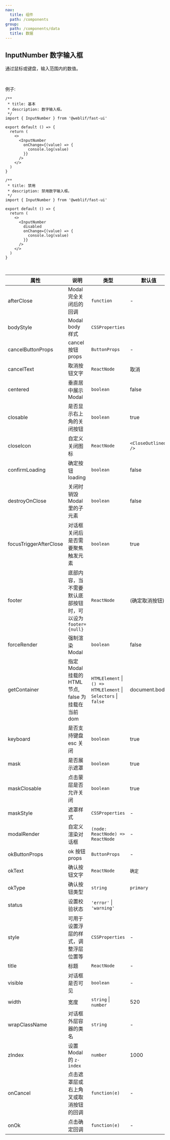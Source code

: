 ```yaml
---
nav:
  title: 组件
  path: /components
group:
  path: /components/data
  title: 数据
---
```


## InputNumber 数字输入框

通过鼠标或键盘，输入范围内的数值。

<br />

例子:

<div class="fu-code-block-row">

<div class="fu-code-block-col-2-1">

```tsx
/**
 * title: 基本
 * description: 数字输入框。
 */
import { InputNumber } from '@weblif/fast-ui'

export default () => {
  return (
    <>
      <InputNumber
        onChange={(value) => {
          console.log(value)
        }}
      />
    </>
  )
}
```

</div>

<div class="fu-code-block-col-2-1">

```tsx
/**
 * title: 禁用
 * description: 禁用数字输入框。
 */
import { InputNumber } from '@weblif/fast-ui'

export default () => {
  return (
    <>
      <InputNumber
        disabled
        onChange={(value) => {
          console.log(value)
        }}
      />
    </>
  )
}
```

</div>

</div>

<br />

| 属性                   | 说明                                                       | 类型                                                           | 默认值              |
| ---------------------- | ---------------------------------------------------------- | -------------------------------------------------------------- | ------------------- |
| afterClose             | Modal 完全关闭后的回调                                     | `function`                                                     | -                   |
| bodyStyle              | Modal body 样式                                            | `CSSProperties`                                                |
| cancelButtonProps      | cancel 按钮 props                                          | `ButtonProps`                                                  | -                   |
| cancelText             | 取消按钮文字                                               | `ReactNode`                                                    | 取消                |
| centered               | 垂直居中展示 Modal                                         | `boolean`                                                      | false               |
| closable               | 是否显示右上角的关闭按钮                                   | `boolean`                                                      | true                |
| closeIcon              | 自定义关闭图标                                             | `ReactNode`                                                    | `<CloseOutlined />` |
| confirmLoading         | 确定按钮 loading                                           | `boolean`                                                      | false               |
| destroyOnClose         | 关闭时销毁 Modal 里的子元素                                | `boolean`                                                      | false               |
| focusTriggerAfterClose | 对话框关闭后是否需要聚焦触发元素                           | `boolean`                                                      | true                |
| footer                 | 底部内容，当不需要默认底部按钮时，可以设为 `footer={null}` | `ReactNode`                                                    | (确定取消按钮)      |
| forceRender            | 强制渲染 Modal                                             | `boolean`                                                      | false               |
| getContainer           | 指定 Modal 挂载的 HTML 节点, false 为挂载在当前 dom        | `HTMLElement` \| `() => HTMLElement` \| `Selectors` \| `false` | document.body       |
| keyboard               | 是否支持键盘 esc 关闭                                      | `boolean`                                                      | true                |
| mask                   | 是否展示遮罩                                               | `boolean`                                                      | true                |
| maskClosable           | 点击蒙层是否允许关闭                                       | `boolean`                                                      | true                |
| maskStyle              | 遮罩样式                                                   | `CSSProperties`                                                | -                   |
| modalRender            | 自定义渲染对话框                                           | `(node: ReactNode) => ReactNode`                               | -                   |
| okButtonProps          | ok 按钮 props                                              | `ButtonProps`                                                  | -                   |
| okText                 | 确认按钮文字                                               | `ReactNode`                                                    | `确定`              |
| okType                 | 确认按钮类型                                               | `string`                                                       | `primary`           |
| status                 | 设置校验状态                                               | `'error'` \| `'warning'`                                       |
| style                  | 可用于设置浮层的样式，调整浮层位置等                       | `CSSProperties`                                                | -                   |
| title                  | 标题                                                       | `ReactNode`                                                    | -                   |
| visible                | 对话框是否可见                                             | `boolean`                                                      | -                   |
| width                  | 宽度                                                       | `string` \| `number`                                           | 520                 |
| wrapClassName          | 对话框外层容器的类名                                       | `string`                                                       | -                   |
| zIndex                 | 设置 Modal 的 `z-index`                                    | `number`                                                       | 1000                |
| onCancel               | 点击遮罩层或右上角叉或取消按钮的回调                       | `function(e)`                                                  | -                   |
| onOk                   | 点击确定回调                                               | `function(e)`                                                  | -                   |
